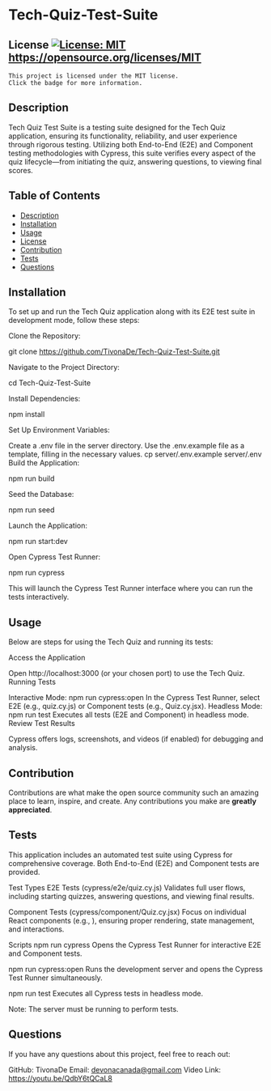 # Tech-Quiz-Test-Suite
  ## License [![License: MIT](https://img.shields.io/badge/License-MIT-yellow.svg)](https://opensource.org/licenses/MIT)  https://opensource.org/licenses/MIT  
    This project is licensed under the MIT license. 
    Click the badge for more information.  
  ## Description  
  Tech Quiz Test Suite is a testing suite designed for the Tech Quiz application, ensuring its functionality, reliability, and user experience through rigorous testing. Utilizing both      End-to-End (E2E) and Component testing methodologies with Cypress, this suite verifies every aspect of the quiz lifecycle—from initiating the quiz, answering questions, to viewing        final scores.


  ## Table of Contents  
  - [Description](#description)  
  - [Installation](#installation)  
  - [Usage](#usage)  
  - [License](#license)  
  - [Contribution](#contribution)  
  - [Tests](#tests)  
  - [Questions](#questions)  
  ## Installation  
  To set up and run the Tech Quiz application along with its E2E test suite in development mode, follow these steps:

  Clone the Repository:

  git clone https://github.com/TivonaDe/Tech-Quiz-Test-Suite.git
  
  Navigate to the Project Directory:

  cd Tech-Quiz-Test-Suite

  Install Dependencies:

  npm install
  
  Set Up Environment Variables:

  Create a .env file in the server directory.
  Use the .env.example file as a template, filling in the necessary values.
  cp server/.env.example server/.env
  Build the Application:

  npm run build

  Seed the Database:

  npm run seed
  
  Launch the Application:

  npm run start:dev

  Open Cypress Test Runner:

  npm run cypress

  This will launch the Cypress Test Runner interface where you can run the tests interactively.

  ## Usage  
  Below are steps for using the Tech Quiz and running its tests:

  Access the Application

  Open http://localhost:3000 (or your chosen port) to use the Tech Quiz.
  Running Tests

  Interactive Mode:
  npm run cypress:open
  In the Cypress Test Runner, select E2E (e.g., quiz.cy.js) or Component tests (e.g., Quiz.cy.jsx).
  Headless Mode:
  npm run test
  Executes all tests (E2E and Component) in headless mode.
  Review Test Results

  Cypress offers logs, screenshots, and videos (if enabled) for debugging and analysis.
    
  ## Contribution  
  Contributions are what make the open source community such an amazing place to learn, inspire, and create. Any contributions you make are **greatly appreciated**.

  ## Tests  
  This application includes an automated test suite using Cypress for comprehensive coverage. Both End-to-End (E2E) and Component tests are provided.

  Test Types
  E2E Tests (cypress/e2e/quiz.cy.js)
  Validates full user flows, including starting quizzes, answering questions, and viewing final results.

  Component Tests (cypress/component/Quiz.cy.jsx)
  Focus on individual React components (e.g., <Quiz />), ensuring proper rendering, state management, and interactions.

  Scripts
  npm run cypress
  Opens the Cypress Test Runner for interactive E2E and Component tests.

  npm run cypress:open
  Runs the development server and opens the Cypress Test Runner simultaneously.

  npm run test
  Executes all Cypress tests in headless mode.

  Note: The server must be running to perform tests.
  ## Questions  
  If you have any questions about this project, feel free to reach out:

GitHub: TivonaDe
Email: devonacanada@gmail.com
Video Link: https://youtu.be/QdbY6tQCaL8
